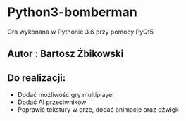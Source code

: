 # Python3-bomberman
Gra wykonana w Pythonie 3.6 przy pomocy PyQt5

## Autor : Bartosz Żbikowski

## Do realizacji:
* Dodać możliwość gry multiplayer
* Dodać AI przeciwników
* Poprawić tekstury w grze, dodać animacje oraz dźwięk
